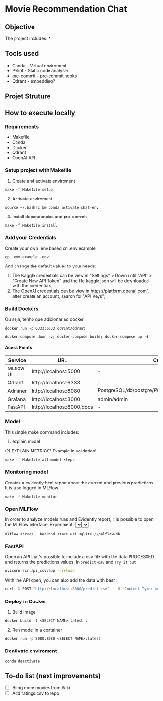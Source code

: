 # Movie Recommendation Chat

## Objective

The project includes:
*

## Tools used

* Conda - Virtual enviroment
* Pylint - Static code analyser
* pre-commit - pre-commit hooks
* Qdrant - embedding?

## Projet Struture

## How to execute locally

### Requirements

* Makefile
* Conda
* Docker
* Qdrant
* OpenAI API

### Setup project with Makefile

1. Create and activate enviroment
```
make -f Makefile setup
```

2. Activate enviroment
```
source ~/.bashrc && conda activate chat-env
```

3. Install dependencies and pre-commit
```
make -f Makefile install
```

### Add your Credentials

Create your own .env based on .env.example
```
cp .env.example .env
```

And change the default values to your needs:
1. The Kaggle credentials can be view in "Settings" > Down until "API" > "Create New API Token" and the file kaggle.json will be downloaded with the credentials;
1. The OpenAI credentials can be view in https://platform.openai.com/, after create an account, search for "API Keys";

### Build Dockers



Ou seja, tenho que adicionar no docker
```
docker run -p 6333:6333 qdrant/qdrant
```

```
docker-compose down -v; docker-compose build; docker-compose up -d
```

#### Acess Points

| Service         | URL                        | Credentials                                          |
|-----------------|----------------------------|------------------------------------------------------|
| MLflow UI       | http://localhost:5000      | -                                                    |
| Qdrant          | http://localhost:6333      | -                                                    |
| Adminer         | http://localhost:8080      |PostgreSQL/db/postgre/${POSTGRES_PASSWORD}/${DB_NAME} |
| Grafana         | http://localhost:3000      | admin/admin                                          |
| FastAPI         | http://localhost:8000/docs | -                                                    |

### Model

This single make command includes:

1. explain model

(?) EXPLAIN METRICS? Example in validation!

```
make -f Makefile all-model-steps
```

### Monitoring model

Creates a evidently html report about the current and previous predictions. It is also logged in MLFlow.
```
make -f Makefile monitor
```

### Open MLFlow

In order to analyze models runs and Evidently report, it is possible to open the MLFlow interface. Experiment ´<SELECT NAME>´ contains model runs and ´<SELECT NAME>_reports´ contains evidently reports.
```
mlflow server --backend-store-uri sqlite:///mlflow.db
```

### FastAPI

Open an API that's possible to include a csv file with the data PROCESSED and returns the predictions values. In `predict-csv` and `Try it out`

``` bash
uvicorn scr.api_csv:app --reload
```

With the API open, you can also add the data with bash:
``` bash
curl -X POST "http://localhost:8000/predict-csv"   -H "Content-Type: multipart/form-data"   -F "file=@data/processed/x_val.csv"
```

### Deploy in Docker

1. Build image
```
docker build -t <SELECT NAME>:latest .
```

2. Run model in a container
```
docker run -p 8080:8080 <SELECT NAME>:latest
```


### Deativate enviroment
```
conda deactivate
```

## To-do list (next improvements)

* [ ] Bring more movies from Wiki
* [ ] Add ratings.csv to repo
